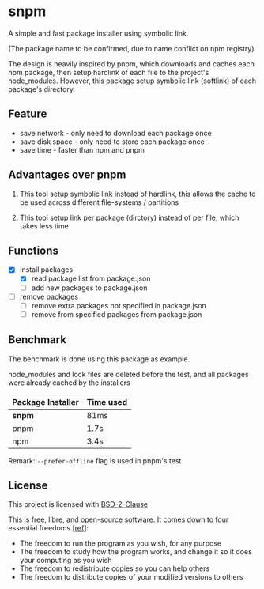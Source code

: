 # snpm

A simple and fast package installer using symbolic link.

(The package name to be confirmed, due to name conflict on npm registry)

The design is heavily inspired by pnpm, which downloads and caches each npm package, then setup hardlink of each file to the project's node_modules.
However, this package setup symbolic link (softlink) of each package's directory.

## Feature

- save network - only need to download each package once
- save disk space - only need to store each package once
- save time - faster than npm and pnpm

## Advantages over pnpm

1. This tool setup symbolic link instead of hardlink, this allows the cache to be used across different file-systems / partitions

2. This tool setup link per package (dirctory) instead of per file, which takes less time

## Functions

- [x] install packages
  - [x] read package list from package.json
  - [ ] add new packages to package.json
- [ ] remove packages
  - [ ] remove extra packages not specified in package.json
  - [ ] remove from specified packages from package.json

## Benchmark

The benchmark is done using this package as example.

node_modules and lock files are deleted before the test, and all packages were already cached by the installers

| Package Installer | Time used |
| ----------------- | --------- |
| **snpm**          | 81ms      |
| pnpm              | 1.7s      |
| npm               | 3.4s      |

Remark: `--prefer-offline` flag is used in pnpm's test

## License

This project is licensed with [BSD-2-Clause](./LICENSE)

This is free, libre, and open-source software. It comes down to four essential freedoms [[ref]](https://seirdy.one/2021/01/27/whatsapp-and-the-domestication-of-users.html#fnref:2):

- The freedom to run the program as you wish, for any purpose
- The freedom to study how the program works, and change it so it does your computing as you wish
- The freedom to redistribute copies so you can help others
- The freedom to distribute copies of your modified versions to others
